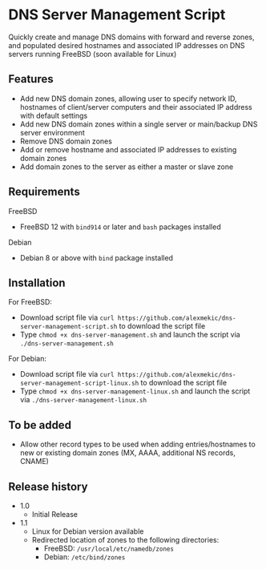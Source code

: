# DNS Server Management Script
Quickly create and manage DNS domains with forward and reverse zones, and populated desired hostnames and associated IP addresses on DNS servers running FreeBSD (soon available for Linux)

## Features

- Add new DNS domain zones, allowing user to specify network ID, hostnames of client/server computers and their associated IP address with default settings
- Add new DNS domain zones within a single server or main/backup DNS server environment
- Remove DNS domain zones
- Add or remove hostname and associated IP addresses to existing domain zones
- Add domain zones to the server as either a master or slave zone

## Requirements

FreeBSD
- FreeBSD 12 with `bind914` or later and `bash` packages installed


Debian
- Debian 8 or above with `bind` package installed

## Installation

For FreeBSD:
- Download script file via `curl https://github.com/alexmekic/dns-server-management-script.sh` to download the script file
- Type `chmod +x dns-server-management.sh` and launch the script via `./dns-server-management.sh`

For Debian:
- Download script file via `curl https://github.com/alexmekic/dns-server-management-script-linux.sh` to download the script file
- Type `chmod +x dns-server-management-linux.sh` and launch the script via `./dns-server-management-linux.sh`

## To be added

- Allow other record types to be used when adding entries/hostnames to new or existing domain zones (MX, AAAA, additional NS records, CNAME)

## Release history

- 1.0
  - Initial Release
- 1.1
  - Linux for Debian version available
  - Redirected location of zones to the following directories:
    - FreeBSD: `/usr/local/etc/namedb/zones`
    - Debian: `/etc/bind/zones`
